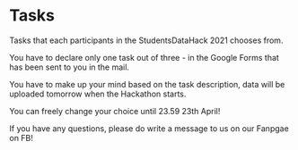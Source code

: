 # Tasks

Tasks that each participants in the StudentsDataHack 2021 chooses from.

You have to declare only one task out of three - in the Google Forms that has been sent to you in the mail.

You have to make up your mind based on the task description, data will be uploaded tomorrow when the Hackathon starts.

You can freely change your choice until 23.59 23th April!

If you have any questions, please do write a message to us on our Fanpgae on FB!



